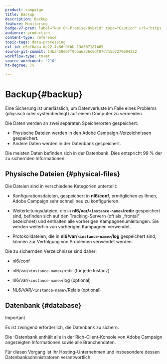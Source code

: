 ```yaml
---
product: campaign
title: Backup
description: Backup
feature: Monitoring
badge-v7-prem: label="Nur On-Premise/Hybrid" type="Caution" url="https://experienceleague.adobe.com/docs/campaign-classic/using/installing-campaign-classic/architecture-and-hosting-models/hosting-models-lp/hosting-models.html?lang=de" tooltip="Gilt nur für Hybrid- und On-Premise-Bereitstellungen"
audience: production
content-type: reference
topic-tags: data-processing
exl-id: e5ef6aba-dc22-4c8d-9fbb-13d507181b65
source-git-commit: 14ba450ebff9bba6a36c0df07d715b7279604222
workflow-type: tm+mt
source-wordcount: '210'
ht-degree: 7%

---
```


# Backup{#backup}

Eine Sicherung ist unerlässlich, um Datenverluste im Falle eines Problems (physisch oder systembedingt) auf einem Computer zu vermeiden.

Die Daten werden an zwei separaten Speicherorten gespeichert:

* Physische Dateien werden in den Adobe Campaign-Verzeichnissen gespeichert.
* Andere Daten werden in der Datenbank gespeichert.

Die meisten Daten befinden sich in der Datenbank. Dies entspricht 99 % der zu sichernden Informationen.

## Physische Dateien {#physical-files}

Die Dateien sind in verschiedene Kategorien unterteilt:

* Konfigurationsdateien, gespeichert in **nl6/conf**, ermöglichen es Ihnen, Adobe Campaign sehr schnell neu zu konfigurieren.

* Weiterleitungsdateien, die in **nl6/var/`<instance-name>`/redir** gespeichert sind, befinden sich auf den Tracking-Servern (oft als „frontal“ bezeichnet) und enthalten alle vorherigen Kampagnenumleitungen. Sie werden weiterhin von vorherigen Kampagnen verwendet.

* Protokolldateien, die in **nl6/var/`<instance-name>`/log** gespeichert sind, können zur Verfolgung von Problemen verwendet werden.

Die zu sichernden Verzeichnisse sind daher:

* nl6/conf

* nl6/var/`<instance-name>`/redir (für jede Instanz)

* nl6/var/`<instance-name>`/log (optional)

* NL6/VAR/`<instance-name>`/Relais (optional)


## Datenbank {#database}

>[!IMPORTANT]
>
>Es ist zwingend erforderlich, die Datenbank zu sichern.


Die -Datenbank enthält alle in der Rich-Client-Konsole von Adobe Campaign angezeigten Informationen sowie alle Branchendaten.

Für diesen Vorgang ist Ihr Hosting-Unternehmen und insbesondere dessen Datenbankadministratoren verantwortlich.
